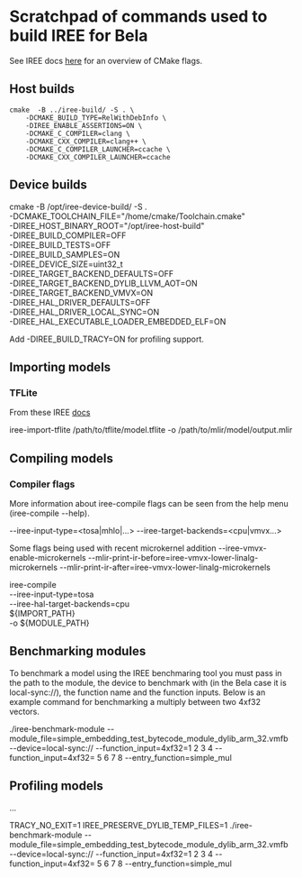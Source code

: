 # Scratchpad of commands used to build IREE for Bela

See IREE docs [here](https://github.com/iree-org/iree/blob/main/docs/developers/get_started/cmake_options_and_variables.md) for an overview of CMake flags.

## Host builds

	cmake  -B ../iree-build/ -S . \
	    -DCMAKE_BUILD_TYPE=RelWithDebInfo \
	    -DIREE_ENABLE_ASSERTIONS=ON \
	    -DCMAKE_C_COMPILER=clang \
	    -DCMAKE_CXX_COMPILER=clang++ \
	    -DCMAKE_C_COMPILER_LAUNCHER=ccache \
	    -DCMAKE_CXX_COMPILER_LAUNCHER=ccache

## Device builds

cmake -B /opt/iree-device-build/ -S . \
	-DCMAKE_TOOLCHAIN_FILE="/home/cmake/Toolchain.cmake" \
	-DIREE_HOST_BINARY_ROOT="/opt/iree-host-build" \
	-DIREE_BUILD_COMPILER=OFF \
	-DIREE_BUILD_TESTS=OFF \
	-DIREE_BUILD_SAMPLES=ON \
	-DIREE_DEVICE_SIZE=uint32_t \
	-DIREE_TARGET_BACKEND_DEFAULTS=OFF \
	-DIREE_TARGET_BACKEND_DYLIB_LLVM_AOT=ON \
	-DIREE_TARGET_BACKEND_VMVX=ON \
	-DIREE_HAL_DRIVER_DEFAULTS=OFF \
	-DIREE_HAL_DRIVER_LOCAL_SYNC=ON \
	-DIREE_HAL_EXECUTABLE_LOADER_EMBEDDED_ELF=ON

Add -DIREE_BUILD_TRACY=ON for profiling support.

## Importing models

### TFLite
From these IREE [docs](https://iree-org.github.io/iree/getting-started/tflite/)

iree-import-tflite /path/to/tflite/model.tflite -o /path/to/mlir/model/output.mlir


## Compiling models

### Compiler flags

More information about iree-compile flags can be seen from the help menu (iree-compile --help). 

--iree-input-type=<tosa|mhlo|...>
--iree-target-backends=<cpu|vmvx...>


Some flags being used with recent microkernel addition
--iree-vmvx-enable-microkernels
--mlir-print-ir-before=iree-vmvx-lower-linalg-microkernels --mlir-print-ir-after=iree-vmvx-lower-linalg-microkernels

iree-compile \
    --iree-input-type=tosa \
    --iree-hal-target-backends=cpu \
    ${IMPORT_PATH} \
    -o ${MODULE_PATH}

## Benchmarking modules

To benchmark a model using the IREE benchmaring tool you must pass in the path to the module, the device to benchmark with (in the Bela case it is local-sync://), the function name and the function inputs. Below is an example command for benchmarking a multiply between two 4xf32 vectors.

./iree-benchmark-module --module_file=simple_embedding_test_bytecode_module_dylib_arm_32.vmfb --device=local-sync:// --function_input=4xf32=1 2 3 4 --function_input=4xf32= 5 6 7 8 --entry_function=simple_mul

## Profiling models

...

TRACY_NO_EXIT=1 IREE_PRESERVE_DYLIB_TEMP_FILES=1 ./iree-benchmark-module --module_file=simple_embedding_test_bytecode_module_dylib_arm_32.vmfb --device=local-sync:// --function_input=4xf32=1 2 3 4 --function_input=4xf32= 5 6 7 8 --entry_function=simple_mul

